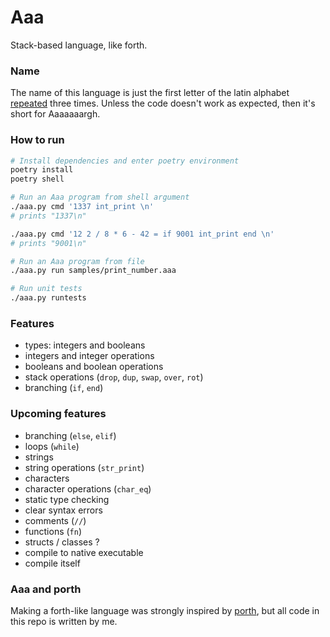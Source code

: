 # Aaa
Stack-based language, like forth.

### Name
The name of this language is just the first letter of the latin alphabet [repeated](https://en.uncyclopedia.co/wiki/AAAAAAAAA!) three times. Unless the code doesn't work as expected, then it's short for Aaaaaaargh.

### How to run
```sh
# Install dependencies and enter poetry environment
poetry install
poetry shell

# Run an Aaa program from shell argument
./aaa.py cmd '1337 int_print \n'
# prints "1337\n"

./aaa.py cmd '12 2 / 8 * 6 - 42 = if 9001 int_print end \n'
# prints "9001\n"

# Run an Aaa program from file
./aaa.py run samples/print_number.aaa

# Run unit tests
./aaa.py runtests
```

### Features
- types: integers and booleans
- integers and integer operations
- booleans and boolean operations
- stack operations (`drop`, `dup`, `swap`, `over`, `rot`)
- branching (`if`, `end`)

### Upcoming features
- branching (`else`, `elif`)
- loops (`while`)
- strings
- string operations (`str_print`)
- characters
- character operations (`char_eq`)
- static type checking
- clear syntax errors
- comments (`//`)
- functions (`fn`)
- structs / classes ?
- compile to native executable
- compile itself

### Aaa and porth
Making a forth-like language was strongly inspired by [porth](https://gitlab.com/tsoding/porth), but all code in this repo is written by me.
